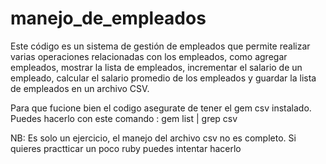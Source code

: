 # manejo_de_empleados
Este código es un sistema de gestión de empleados que permite realizar varias operaciones relacionadas con los empleados, como agregar empleados, mostrar la lista de empleados, incrementar el salario de un empleado, calcular el salario  promedio de los empleados y guardar la lista de empleados en un archivo CSV.

Para que fucione bien el codigo asegurate de tener el gem csv instalado.
Puedes hacerlo con este comando : gem list | grep csv

NB: Es solo un ejercicio, el manejo del archivo csv no es completo.
Si quieres practticar un poco ruby puedes intentar hacerlo
